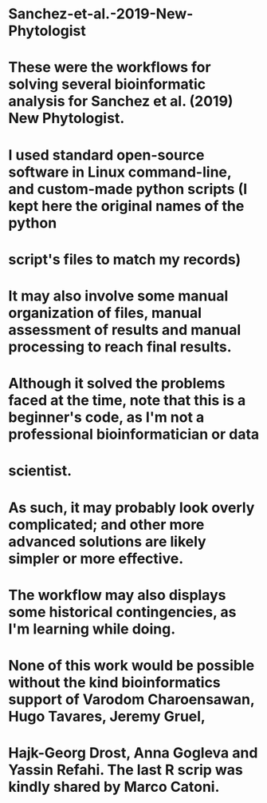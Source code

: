 # Sanchez-et-al.-2019-New-Phytologist
# These were the workflows for solving several bioinformatic analysis for Sanchez et al. (2019) New Phytologist.
# I used standard open-source software in Linux command-line, and custom-made python scripts (I kept here the original names of the python 
# script's files to match my records)
# It may also involve some manual organization of files, manual assessment of results and manual processing to reach final results.
# Although it solved the problems faced at the time, note that this is a beginner's code, as I'm not a professional bioinformatician or data
# scientist.
# As such, it may probably look overly complicated; and other more advanced solutions are likely simpler or more effective.
# The workflow may also displays some historical contingencies, as I'm learning while doing.
# None of this work would be possible without the kind bioinformatics support of Varodom Charoensawan, Hugo Tavares, Jeremy Gruel,
# Hajk-Georg Drost, Anna Gogleva and Yassin Refahi. The last R scrip was kindly shared by Marco Catoni.
